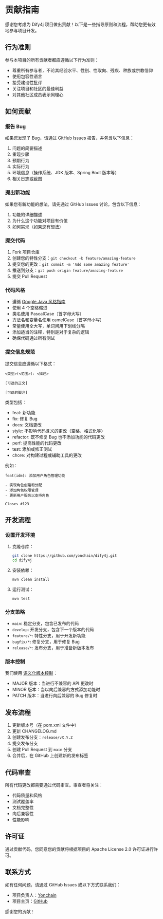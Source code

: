 # 贡献指南

感谢您考虑为 Dify4j 项目做出贡献！以下是一些指导原则和流程，帮助您更有效地参与项目开发。

## 行为准则

参与本项目的所有贡献者都应遵循以下行为准则：

- 尊重所有参与者，不论其经验水平、性别、性取向、残疾、种族或宗教信仰
- 使用包容性语言
- 接受建设性批评
- 关注项目和社区的最佳利益
- 对其他社区成员表示同理心

## 如何贡献

### 报告 Bug

如果您发现了 Bug，请通过 GitHub Issues 报告，并包含以下信息：

1. 问题的简要描述
2. 重现步骤
3. 预期行为
4. 实际行为
5. 环境信息（操作系统、JDK 版本、Spring Boot 版本等）
6. 相关日志或截图

### 提出新功能

如果您有新功能的想法，请先通过 GitHub Issues 讨论，包含以下信息：

1. 功能的详细描述
2. 为什么这个功能对项目有价值
3. 如何实现（如果您有想法）

### 提交代码

1. Fork 项目仓库
2. 创建您的特性分支：`git checkout -b feature/amazing-feature`
3. 提交您的更改：`git commit -m 'Add some amazing feature'`
4. 推送到分支：`git push origin feature/amazing-feature`
5. 提交 Pull Request

### 代码风格

- 遵循 [Google Java 风格指南](https://google.github.io/styleguide/javaguide.html)
- 使用 4 个空格缩进
- 类名使用 PascalCase（首字母大写）
- 方法名和变量名使用 camelCase（首字母小写）
- 常量使用全大写，单词间用下划线分隔
- 添加适当的注释，特别是对于复杂的逻辑
- 确保代码通过所有测试

### 提交信息规范

提交信息应遵循以下格式：

```
<类型>(<范围>): <描述>

[可选的正文]

[可选的脚注]
```

类型包括：
- feat: 新功能
- fix: 修复 Bug
- docs: 文档更改
- style: 不影响代码含义的更改（空格、格式化等）
- refactor: 既不修复 Bug 也不添加功能的代码更改
- perf: 提高性能的代码更改
- test: 添加或修正测试
- chore: 对构建过程或辅助工具的更改

例如：
```
feat(idm): 添加用户角色管理功能

- 实现角色创建和分配
- 添加角色权限管理
- 更新用户服务以支持角色

Closes #123
```

## 开发流程

### 设置开发环境

1. 克隆仓库：
   ```bash
   git clone https://github.com/yonchain/dify4j.git
   cd dify4j
   ```

2. 安装依赖：
   ```bash
   mvn clean install
   ```

3. 运行测试：
   ```bash
   mvn test
   ```

### 分支策略

- `main`: 稳定分支，包含已发布的代码
- `develop`: 开发分支，包含下一个版本的代码
- `feature/*`: 特性分支，用于开发新功能
- `bugfix/*`: 修复分支，用于修复 Bug
- `release/*`: 发布分支，用于准备新版本发布

### 版本控制

我们使用 [语义化版本控制](https://semver.org/)：

- MAJOR 版本：当进行不兼容的 API 更改时
- MINOR 版本：当以向后兼容的方式添加功能时
- PATCH 版本：当进行向后兼容的 Bug 修复时

## 发布流程

1. 更新版本号（在 pom.xml 文件中）
2. 更新 CHANGELOG.md
3. 创建发布分支：`release/vX.Y.Z`
4. 提交发布分支
5. 创建 Pull Request 到 `main` 分支
6. 合并后，在 GitHub 上创建新的发布标签

## 代码审查

所有代码更改都需要通过代码审查。审查者将关注：

- 代码质量和风格
- 测试覆盖率
- 文档完整性
- 向后兼容性
- 性能影响

## 许可证

通过贡献代码，您同意您的贡献将根据项目的 Apache License 2.0 许可证进行许可。

## 联系方式

如有任何问题，请通过 GitHub Issues 或以下方式联系我们：

- 项目负责人：[Yonchain](mailto:hongkong92@163.com)
- 项目主页：[GitHub](https://gitee.com/yonchain-ai)

感谢您的贡献！
